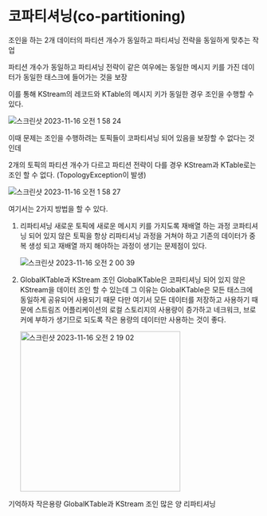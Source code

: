 # 코파티셔닝(co-partitioning)

조인을 하는 2개 데이터의 파티션 개수가 동일하고 파티셔닝 전략을 동일하게 맞추는 작업

파티션 개수가 동일하고 파티셔닝 전략이 같은 여우에는 동일한 메시지 키를 가진 데이터가 동일한 태스크에 들어가는 것을 보장

이를 통해 KStream의 레코드와 KTable의 메시지 키가 동일한 경우 조인을 수행할 수 있다.

![스크린샷 2023-11-16 오전 1 58 24](https://github.com/kibongcoders/Study/assets/54662349/142b92fb-c4c1-4722-bb69-d6e89e717811)

이때 문제는 조인을 수행하려는 토픽들이 코파티셔닝 되어 있음을 보장할 수 없다는 것인데

2개의 토픽의 파티션 개수가 다르고 파티션 전략이 다를 경우 KStream과 KTable로는 조인 할 수 없다. (TopologyException이 발생)

![스크린샷 2023-11-16 오전 1 58 27](https://github.com/kibongcoders/Study/assets/54662349/29849ec6-c0a9-4deb-a1e3-3ea47bec4fd8)

여기서는 2가지 방법을 할 수 있다.

1. 리파티셔닝
   새로운 토픽에 새로운 메시지 키를 가지도록 재배열 하는 과정
   코파티셔닝 되어 있지 않은 토픽을 항상 리파티셔닝 과정을 거쳐야 하고 기존의 데이터가 중복 생성 되고 재배열 까지 해야하는 과정이 생기는 문제점이 있다.
   
   ![스크린샷 2023-11-16 오전 2 00 39](https://github.com/kibongcoders/Study/assets/54662349/74cb0785-8bdf-4d1e-a83f-0437bc6e667d)

3. GlobalKTable과 KStream 조인
   GlobalKTable은 코파티셔닝 되어 있지 않은 KStream을 데이터 조인 할 수 있는데 그 이유는 GlobalKTable은 모든 태스크에 동일하게 공유되어 사용되기 때문
   다만 여기서 모든 데이터를 저장하고 사용하기 때문에 스트림즈 어플리케이션의 로컬 스토리지의 사용량이 증가하고 네크워크, 브로커에 부하가 생기므로 되도록 작은 용량의 데이터만 사용하는 것이 좋다.

   <img width="321" alt="스크린샷 2023-11-16 오전 2 19 02" src="https://github.com/kibongcoders/Study/assets/54662349/685f3679-81f0-4144-ae92-029b71abccdd">


기억하자 작은용량 GlobalKTable과 KStream 조인 많은 양 리파티셔닝
